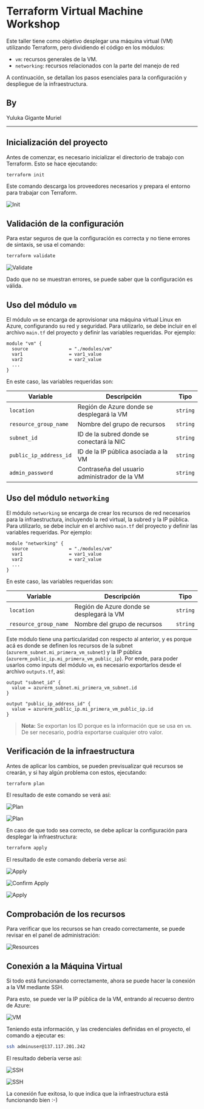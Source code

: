 # Terraform Virtual Machine Workshop

Este taller tiene como objetivo desplegar una máquina virtual (VM) utilizando Terraform, pero dividiendo el código en los módulos:

- `vm`: recursos generales de la VM.
- `networking`: recursos relacionados con la parte del manejo de red

A continuación, se detallan los pasos esenciales para la configuración y despliegue de la infraestructura.  

## By

Yuluka Gigante Muriel

---

## Inicialización del proyecto  

Antes de comenzar, es necesario inicializar el directorio de trabajo con Terraform. Esto se hace ejecutando:  

```bash
terraform init
```  

Este comando descarga los proveedores necesarios y prepara el entorno para trabajar con Terraform.

![Init](docs/images/init.png)

## Validación de la configuración  

Para estar seguros de que la configuración es correcta y no tiene errores de sintaxis, se usa el comando:  

```bash
terraform validate
```  

![Validate](docs/images/validate.png)

Dado que no se muestran errores, se puede saber que la configuración es válida.

## Uso del módulo `vm`

El módulo `vm` se encarga de aprovisionar una máquina virtual Linux en Azure, configurando su red y seguridad. Para utilizarlo, se debe incluir en el archivo `main.tf` del proyecto y definir las variables requeridas. Por ejemplo:

```hcl
module "vm" {
  source               = "./modules/vm"
  var1                 = var1_value
  var2                 = var2_value
  ...
}
```

En este caso, las variables requeridas son:

| Variable                | Descripción                                          | Tipo     |
|-------------------------|------------------------------------------------------|----------|
| `location`              | Región de Azure donde se desplegará la VM            | `string` |
| `resource_group_name`   | Nombre del grupo de recursos                         | `string` |
| `subnet_id`             | ID de la subred donde se conectará la NIC            | `string` |
| `public_ip_address_id`  | ID de la IP pública asociada a la VM                 | `string` |
| `admin_password`        | Contraseña del usuario administrador de la VM        | `string` |

## Uso del módulo `networking`

El módulo `networking` se encarga de crear los recursos de red necesarios para la infraestructura, incluyendo la red virtual, la subred y la IP pública. Para utilizarlo, se debe incluir en el archivo `main.tf` del proyecto y definir las variables requeridas. Por ejemplo:

```hcl
module "networking" {
  source               = "./modules/vm"
  var1                 = var1_value
  var2                 = var2_value
  ...
}
```

En este caso, las variables requeridas son:

| Variable                | Descripción                                          | Tipo     |
|-------------------------|------------------------------------------------------|----------|
| `location`              | Región de Azure donde se desplegará la VM            | `string` |
| `resource_group_name`   | Nombre del grupo de recursos                         | `string` |


Este módulo tiene una particularidad con respecto al anterior, y es porque acá es donde se definen los recursos de la subnet (`azurerm_subnet.mi_primera_vm_subnet`) y la IP pública (`azurerm_public_ip.mi_primera_vm_public_ip`). Por ende, para poder usarlos como inputs del módulo `vm`, es necesario exportarlos desde el archivo `outputs.tf`, así:

```hcl
output "subnet_id" {
  value = azurerm_subnet.mi_primera_vm_subnet.id
}

output "public_ip_address_id" {
  value = azurerm_public_ip.mi_primera_vm_public_ip.id
}
```

> **Nota:** Se exportan los ID porque es la información que se usa en `vm`. De ser necesario, podría exportarse cualquier otro valor.

## Verificación de la infraestructura  

Antes de aplicar los cambios, se pueden previsualizar qué recursos se crearán, y si hay algún problema con estos, ejecutando:

```bash
terraform plan
```

El resultado de este comando se verá así:

![Plan](docs/images/plan1.png)

![Plan](docs/images/plan2.png)

En caso de que todo sea correcto, se debe aplicar la configuración para desplegar la infraestructura:  

```bash
terraform apply
```

El resultado de este comando debería verse así:

![Apply](docs/images/apply1.png)

![Confirm Apply](docs/images/confirm_apply.png)

![Apply](docs/images/apply2.png)


## Comprobación de los recursos  

Para verificar que los recursos se han creado correctamente, se puede revisar en el panel de administración:  

![Resources](docs/images/resources.png)

## Conexión a la Máquina Virtual  

Si todo está funcionando correctamente, ahora se puede hacer la conexión a la VM mediante SSH. 

Para esto, se puede ver la IP pública de la VM, entrando al recuerso dentro de Azure:

![VM](docs/images/VM.png)

Teniendo esta información, y las credenciales definidas en el proyecto, el comando a ejecutar es:

```bash
ssh adminuser@137.117.201.242
```

El resultado debería verse así:

![SSH](docs/images/ssh1.png)

![SSH](docs/images/ssh2111.png)

La conexión fue exitosa, lo que indica que la infraestructura está funcionando bien :-)
